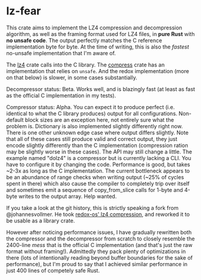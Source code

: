 # lz-fear

This crate aims to implement the LZ4 compression and decompression algorithm, as well as the framing format used for LZ4 files, in **pure Rust** with **no unsafe code**.
The output perfectly matches the C reference implementation byte for byte.
At the time of writing, this is also the *fastest* no-unsafe implementation that I'm aware of.

The [lz4](https://crates.io/crates/lz4) crate calls into the C library.
The [compress](https://crates.io/crates/compress) crate has an implementation that relies on `unsafe`.
And the redox implementation (more on that below) is slower, in some cases substantially.

Decompressor status: Beta. Works well, and is blazingly fast (at least as fast as the official C implementation in my tests).

Compressor status: Alpha.
You can expect it to produce perfect (i.e. identical to what the C library produces) output for all configurations.
Non-default block sizes are an exception here, not entirely sure what the problem is. Dictionary is also implemented slightly differently right now.
There is one other unknown edge case where output differs slightly. Note that all of these cases still produce valid and correct output, they just encode slightly differently than the C implementation (compression ration may be slightly worse in these cases).
The API may still change a little. The example named "dolz4" is a compressor but is currently lacking a CLI. You have to configure it by changing the code.
Performance is good, but takes ~2-3x as long as the C implementation. The current bottleneck appears to be an abundance of range checks when writing output (~25% of cycles spent in there)
which also cause the compiler to completely trip over itself and sometimes emit a sequence of copy_from_slice calls for 1-byte and 4-byte writes to the output array. Help wanted.

If you take a look at the git history, this is strictly speaking a fork from @johannesvollmer.
He took [redox-os' lz4 compression](https://github.com/redox-os/tfs/tree/master/lz4), and reworked it to be usable as a library crate.

However after noticing performance issues, I have gradually rewritten both the compressor and the decompressor from scratch to closely resemble the 2400-line *mess* that is the official
C implementation (and that's just the raw format without framing!). Admittedly they pack plenty of optimizations in there (lots of intentionally reading beyond buffer boundaries for the sake of performance),
but I'm proud to say that I achieved similar performance in just 400 lines of competely safe Rust.

